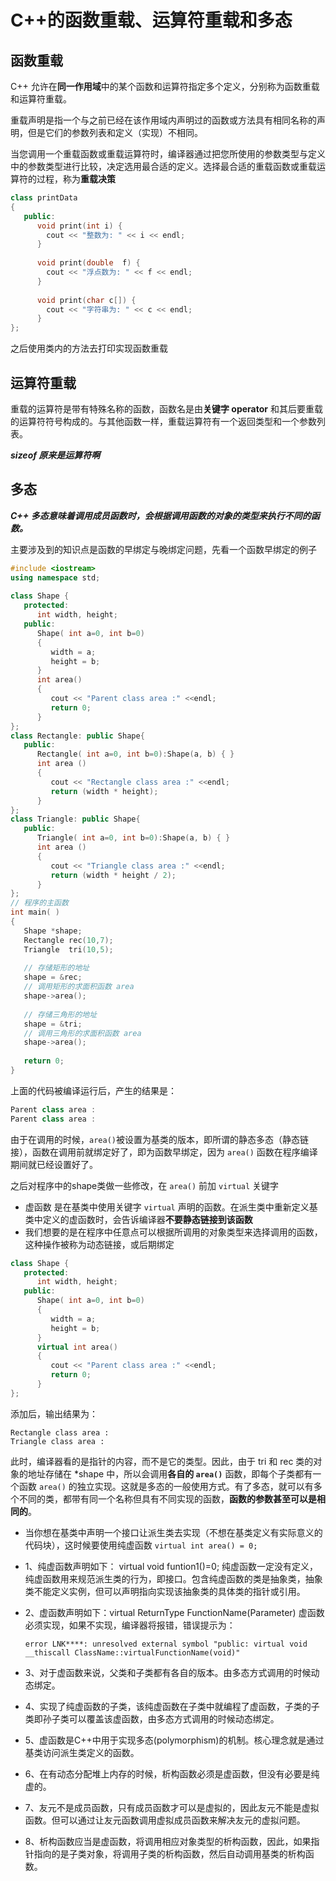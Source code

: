 # C++的函数重载、运算符重载和多态

## 函数重载
C++ 允许在**同一作用域**中的某个函数和运算符指定多个定义，分别称为函数重载和运算符重载。

重载声明是指一个与之前已经在该作用域内声明过的函数或方法具有相同名称的声明，但是它们的参数列表和定义（实现）不相同。

当您调用一个重载函数或重载运算符时，编译器通过把您所使用的参数类型与定义中的参数类型进行比较，决定选用最合适的定义。选择最合适的重载函数或重载运算符的过程，称为**重载决策**

``` C++
class printData
{
   public:
      void print(int i) {
        cout << "整数为: " << i << endl;
      }
 
      void print(double  f) {
        cout << "浮点数为: " << f << endl;
      }
 
      void print(char c[]) {
        cout << "字符串为: " << c << endl;
      }
};
```

之后使用类内的方法去打印实现函数重载


## 运算符重载

重载的运算符是带有特殊名称的函数，函数名是由**关键字 operator** 和其后要重载的运算符符号构成的。与其他函数一样，重载运算符有一个返回类型和一个参数列表。

***sizeof 原来是运算符啊***

## 多态

***C++ 多态意味着调用成员函数时，会根据调用函数的对象的类型来执行不同的函数。***

主要涉及到的知识点是函数的早绑定与晚绑定问题，先看一个函数早绑定的例子

``` C++
#include <iostream> 
using namespace std;
 
class Shape {
   protected:
      int width, height;
   public:
      Shape( int a=0, int b=0)
      {
         width = a;
         height = b;
      }
      int area()
      {
         cout << "Parent class area :" <<endl;
         return 0;
      }
};
class Rectangle: public Shape{
   public:
      Rectangle( int a=0, int b=0):Shape(a, b) { }
      int area ()
      { 
         cout << "Rectangle class area :" <<endl;
         return (width * height); 
      }
};
class Triangle: public Shape{
   public:
      Triangle( int a=0, int b=0):Shape(a, b) { }
      int area ()
      { 
         cout << "Triangle class area :" <<endl;
         return (width * height / 2); 
      }
};
// 程序的主函数
int main( )
{
   Shape *shape;
   Rectangle rec(10,7);
   Triangle  tri(10,5);
 
   // 存储矩形的地址
   shape = &rec;
   // 调用矩形的求面积函数 area
   shape->area();
 
   // 存储三角形的地址
   shape = &tri;
   // 调用三角形的求面积函数 area
   shape->area();
   
   return 0;
}
```
上面的代码被编译运行后，产生的结果是：
``` C++
Parent class area :
Parent class area :
```
由于在调用的时候，```area()```被设置为基类的版本，即所谓的静态多态（静态链接），函数在调用前就绑定好了，即为函数早绑定，因为 ``area()`` 函数在程序编译期间就已经设置好了。

之后对程序中的shape类做一些修改，在 ``area()`` 前加 ``virtual`` 关键字

* 虚函数 是在基类中使用关键字 ``virtual`` 声明的函数。在派生类中重新定义基类中定义的虚函数时，会告诉编译器**不要静态链接到该函数**
* 我们想要的是在程序中任意点可以根据所调用的对象类型来选择调用的函数，这种操作被称为动态链接，或后期绑定

``` C++
class Shape {
   protected:
      int width, height;
   public:
      Shape( int a=0, int b=0)
      {
         width = a;
         height = b;
      }
      virtual int area()
      {
         cout << "Parent class area :" <<endl;
         return 0;
      }
};
```
添加后，输出结果为：
```
Rectangle class area :
Triangle class area :
```
此时，编译器看的是指针的内容，而不是它的类型。因此，由于 tri 和 rec 类的对象的地址存储在 *shape 中，所以会调用**各自的 ``area()``** 函数，即每个子类都有一个函数 ``area()`` 的独立实现。这就是多态的一般使用方式。有了多态，就可以有多个不同的类，都带有同一个名称但具有不同实现的函数，**函数的参数甚至可以是相同的**。

* 当你想在基类中声明一个接口让派生类去实现（不想在基类定义有实际意义的代码块），这时候要使用纯虚函数 ``virtual int area() = 0;``

* 1、纯虚函数声明如下： virtual void funtion1()=0; 纯虚函数一定没有定义，纯虚函数用来规范派生类的行为，即接口。包含纯虚函数的类是抽象类，抽象类不能定义实例，但可以声明指向实现该抽象类的具体类的指针或引用。

* 2、虚函数声明如下：virtual ReturnType FunctionName(Parameter) 虚函数必须实现，如果不实现，编译器将报错，错误提示为：

  ``error LNK****: unresolved external symbol "public: virtual void __thiscall ClassName::virtualFunctionName(void)"``
* 3、对于虚函数来说，父类和子类都有各自的版本。由多态方式调用的时候动态绑定。

* 4、实现了纯虚函数的子类，该纯虚函数在子类中就编程了虚函数，子类的子类即孙子类可以覆盖该虚函数，由多态方式调用的时候动态绑定。

* 5、虚函数是C++中用于实现多态(polymorphism)的机制。核心理念就是通过基类访问派生类定义的函数。

* 6、在有动态分配堆上内存的时候，析构函数必须是虚函数，但没有必要是纯虚的。
  
* 7、友元不是成员函数，只有成员函数才可以是虚拟的，因此友元不能是虚拟函数。但可以通过让友元函数调用虚拟成员函数来解决友元的虚拟问题。
  
* 8、析构函数应当是虚函数，将调用相应对象类型的析构函数，因此，如果指针指向的是子类对象，将调用子类的析构函数，然后自动调用基类的析构函数。